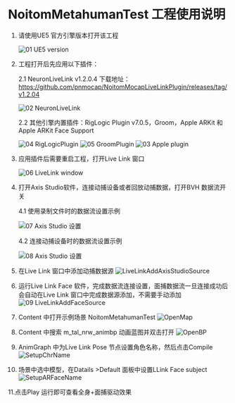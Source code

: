 # NoitomMetahumanTest 工程使用说明

1. 请使用UE5 官方引擎版本打开该工程
   
    ![01 UE5 version](https://user-images.githubusercontent.com/86640695/167243587-7e4076f8-8230-438d-b5a3-b38e89ed7ef2.jpg)

2. 工程打开后先应用以下插件：

   2.1 NeuronLiveLink v1.2.0.4 下载地址：https://github.com/pnmocap/NoitomMocapLiveLinkPlugin/releases/tag/v1.2.04
   
    ![02 NeuronLiveLink](https://user-images.githubusercontent.com/86640695/167243797-57a1618b-7561-44e3-ae8e-4f964a0dfe2f.jpg)

   
   2.2 其他引擎内置插件：RigLogic Plugin v7.0.5，Groom，Apple ARKit 和 Apple ARKit Face Support
   
    ![04 RigLogicPlugin](https://user-images.githubusercontent.com/86640695/167243801-48cfda80-78ae-462d-b544-8749097ec24a.jpg)
    ![05 GroomPlugin](https://user-images.githubusercontent.com/86640695/167243803-3fe67445-ad38-4e5c-8c99-9d1f31efbce1.jpg)
    ![03 Apple plugin](https://user-images.githubusercontent.com/86640695/167243804-40170c4a-95f7-4d92-a2cb-055e5f726b62.jpg)

   
3. 应用插件后需要重启工程，打开Live Link 窗口
   
    ![06 LiveLink window](https://user-images.githubusercontent.com/86640695/167243902-9186f673-09fb-4058-bc3f-fd5bef9d3d62.jpg)

4. 打开Axis Studio软件，连接动捕设备或者回放动捕数据，打开BVH 数据流开关
   
   4.1 使用录制文件时的数据流设置示例
   
     ![07 Axis Studio 设置](https://user-images.githubusercontent.com/86640695/167244115-2620de74-433d-458e-9342-214c59677224.jpg)
   
   4.2 连接动捕设备时的数据流设置示例
   
     ![08 Axis Studio 设置](https://user-images.githubusercontent.com/86640695/167244167-22809f6e-64b1-4cfd-9ecd-174cf95a3a5b.jpg)


5. 在Live Link 窗口中添加动捕数据源
     ![LiveLinkAddAxisStudioSource](https://user-images.githubusercontent.com/86640695/167246831-57a5c236-0be7-4781-89e1-bfd206a0b27b.gif)

6. 运行Live Link Face 软件，完成数据流连接设置，面捕数据流一旦连接成功后会自动在Live Link 窗口中完成数据源添加，不需要手动添加
     ![09 LiveLinkAddFaceSource](https://user-images.githubusercontent.com/86640695/167245247-8519392f-ad49-4208-bcfa-28eaa0235e4f.jpg)

7. Content 中打开示例场景 NoitomMetahumanTest
     ![OpenMap](https://user-images.githubusercontent.com/86640695/167246824-b115cd0c-423d-46d4-a046-8d5e390f5376.gif)

8. Content 中搜索 m_tal_nrw_animbp 动画蓝图并双击打开
     ![OpenBP](https://user-images.githubusercontent.com/86640695/167246836-e656d06b-ba88-4ca2-a63a-7044194ed467.gif)

9. AnimGraph 中为Live Link Pose 节点设置角色名称，然后点击Compile
     ![SetupChrName](https://user-images.githubusercontent.com/86640695/167246841-2e2a215c-d09e-44cd-8705-a5812b70459e.gif)

10. 场景中选中模型，在Datails >Default 面板中设置LLink Face subject
     ![SetupARFaceName](https://user-images.githubusercontent.com/86640695/167246842-12a0cbc7-89fc-4e58-aa05-752ce5d4ef4c.gif)

11.点击Play 运行即可查看全身+面捕驱动效果 
